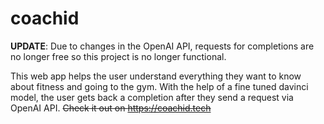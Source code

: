 # coachid

**UPDATE**: Due to changes in the OpenAI API, requests for completions are no longer free so this project is no longer functional.

This web app helps the user understand everything they want to know about fitness and going to the gym. With the help of a fine tuned davinci model, the user gets back a completion after they send a request via OpenAI API. ~~Check it out on https://coachid.tech~~
